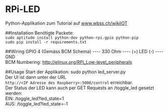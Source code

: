 RPi-LED
=======

Python-Applikation zum Tutorial auf www.wbss.ch/wikiIOT

##Installation
Benötigte Packete:  
```sudo aptitude install python-dev python-rpi.gpio python-pip```  
```sudo pip install -r requirements.txt```  

##Wiring
GPIO 4 (Gemäss BCM Schema) ---- 330 Ohm ---- (+) LED (-) ---- GND  
BCM Numbering: http://elinux.org/RPi_Low-level_peripherals

##Usage
Start der Applikation: sudo python led_server.py  
Der UI ist dann unter der URL  
```http://<IP Adresse des Raspberry>:5000/control``` erreichbar.  
Der Status der LED kann auch per GET Requests an /toggle_led gesetzt werden:  
EIN: /toggle_led?led_state=1  
AUS: /toggle_led?led_state=-1  

